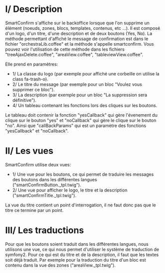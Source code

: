 #  I/ Description

SmartConfirm s'affiche sur le backoffice lorsque que l'on supprime un élément (noeuds, zones, blocs, templates, contenus, etc ...). Il est composé d'un logo, d'un titre, d'une description et de deux boutons (Yes, No).  La méthode permettant d'affiché le message de confirmation est dans le fichier "orchestraLib.coffee" et la méthode s'appelle smartconfirm. Vous pouvez voir l'utilisation de cette méthode dans les fichiers "treeAjaxDelete.coffee", "areaView.coffee", "tableviewView.coffee".

Elle prend en paramètres:
* 1/ La classe du logo (par exemple pour affiché une corbeille on utilise la class fa-trash-o).
* 2/ Le titre du message (par exemple pour un bloc "Voulez vous supprimer ce bloc").
* 3/ La description (par exemple pour un bloc "La suppression sera définitive").
* 4/ Un tableau contenant les fonctions lors des cliques sur les boutons.

Le tableau doit contenir la fonction "yesCallback" qui gère l'évenement du clique sur le bouton "yes" et "noCallback" qui gère le clique sur le bouton "no". Ainsi que "callBackParams" qui est un paramètre des fonctions "yesCallback" et "noCallback".

# II/ Les vues

SmartConfirm utilise deux vues:
* 1/ Une vue pour les boutons, ce qui permet de traduire les messages des boutons dans les différentes langues ("smartConfirmButton._tpl.twig").
* 2/ Une vue pour afficher le logo, le titre et la description ("smartConfirmTitle._tpl.twig").

La vue du titre contient un point d'interrogation, il ne faut donc pas que le titre ce termine par un point.

# III/ Les traductions

Pour que les boutons soient traduit dans les différentes langues, nous utilisons une vue, ce qui nous permet d'utiliser le système de traduction de symfony2. Pour ce qui est du titre et de la description, il faut que les textes soit déjà traduit. Par exemple pour la traduction du titre d'un bloc est contenu dans la vue des zones ("areaView._tpl.twig").


